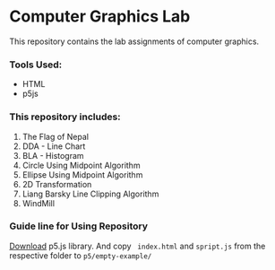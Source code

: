 # Computer Graphics Lab
This repository contains the lab assignments of computer graphics.

### Tools Used:
* HTML
* p5js

### This repository includes:
1. The Flag of Nepal
2. DDA - Line Chart
3. BLA - Histogram
4. Circle Using Midpoint Algorithm
5. Ellipse Using Midpoint Algorithm
6. 2D Transformation
7. Liang Barsky Line Clipping Algorithm
8. WindMill

### Guide line for Using Repository
[Download](https://p5js.org/download/) p5.js library. And copy `` index.html`` and ``spript.js`` from the respective folder to ``p5/empty-example/``